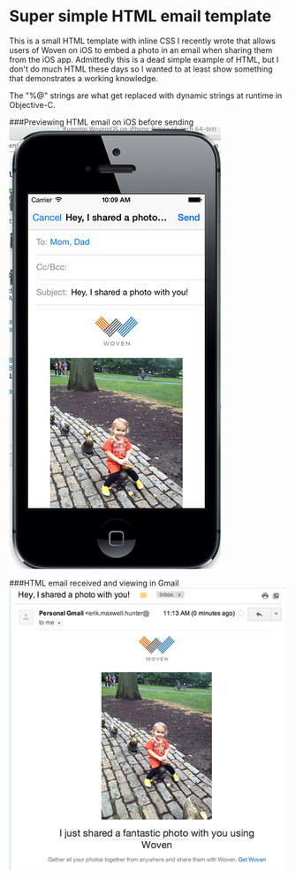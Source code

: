 Super simple HTML email template
============

This is a small HTML template with inline CSS I recently wrote that allows users of Woven on iOS to embed a photo in an email when sharing them from the iOS app. Admittedly this is a dead simple example of HTML, but I don't do much HTML these days so I wanted to at least show something that demonstrates a working knowledge.

The "%@" strings are what get replaced with dynamic strings at runtime in Objective-C.

###Previewing HTML email on iOS before sending
![myImage](https://github.com/ehunter/github.io/blob/master/images/mobile_email_share.png?raw=true)

###HTML email received and viewing in Gmail 
![myImage](https://github.com/ehunter/github.io/blob/master/images/gmail_email_share.png?raw=true)


